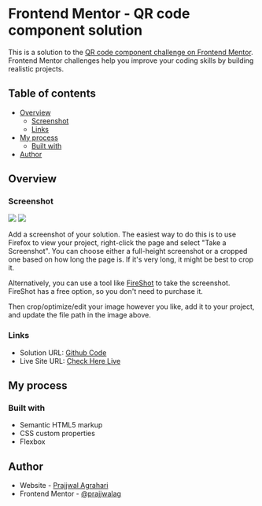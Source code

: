 # Frontend Mentor - QR code component solution

This is a solution to the [QR code component challenge on Frontend Mentor](https://www.frontendmentor.io/challenges/qr-code-component-iux_sIO_H). Frontend Mentor challenges help you improve your coding skills by building realistic projects. 

## Table of contents

- [Overview](#overview)
  - [Screenshot](#screenshot)
  - [Links](#links)
- [My process](#my-process)
  - [Built with](#built-with)
- [Author](#author)


## Overview

### Screenshot

![](./screenshot/desktop-design.jpg)
![](./screenshot/phone-design.jpg)

Add a screenshot of your solution. The easiest way to do this is to use Firefox to view your project, right-click the page and select "Take a Screenshot". You can choose either a full-height screenshot or a cropped one based on how long the page is. If it's very long, it might be best to crop it.

Alternatively, you can use a tool like [FireShot](https://getfireshot.com/) to take the screenshot. FireShot has a free option, so you don't need to purchase it. 

Then crop/optimize/edit your image however you like, add it to your project, and update the file path in the image above.

### Links

- Solution URL: [Github Code](https://github.com/prajjwalag/FrontEndMentor_QRCodeComponent)
- Live Site URL: [Check Here Live](https://prajjwalag.github.io/FrontEndMentor_QRCodeComponent/)

## My process

### Built with

- Semantic HTML5 markup
- CSS custom properties
- Flexbox


## Author

- Website - [Prajjwal Agrahari](https://prajjwalagrahari.live/lander)
- Frontend Mentor - [@prajjwalag](https://www.frontendmentor.io/profile/prajjwalag)

